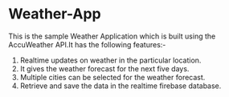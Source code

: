 # Weather-App

This is the sample Weather Application which is built using the AccuWeather API.It has the following features:-
1. Realtime updates on weather in the particular location.
2. It gives the weather forecast for the next five days.
3. Multiple cities can be selected for the weather forecast.
4. Retrieve and save the data in the realtime firebase database.
